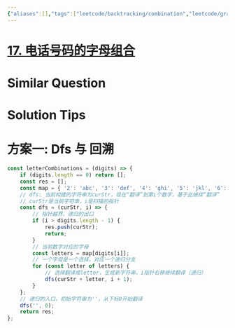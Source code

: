 ```yaml
---
{"aliases":[],"tags":["leetcode/backtracking/combination","leetcode/graph/traversal/dfs"],"review-dates":[],"dg-publish":true,"difficulty":"medium","date-created":"2023-06-20-Tue, 2:25:19 pm","date-modified":"2023-06-20-Tue, 2:27:40 pm","permalink":"/programming/basic/leetcode/17. 电话号码的字母组合/","dgPassFrontmatter":true}
---
```



# [17. 电话号码的字母组合](https://leetcode.cn/problems/letter-combinations-of-a-phone-number/)

# Similar Question

# Solution Tips

# 方案一: Dfs 与 回溯

```js
const letterCombinations = (digits) => {
    if (digits.length == 0) return [];
    const res = [];
    const map = { '2': 'abc', '3': 'def', '4': 'ghi', '5': 'jkl', '6': 'mno', '7': 'pqrs', '8': 'tuv', '9': 'wxyz' };
    // dfs: 当前构建的字符串为curStr，现在“翻译”到第i个数字，基于此继续“翻译”
    // curStr是当前字符串，i是扫描的指针
    const dfs = (curStr, i) => {
        // 指针越界，递归的出口
        if (i > digits.length - 1) {
            res.push(curStr);
            return;
        }
        // 当前数字对应的字母
        const letters = map[digits[i]];
        // 一个字母是一个选择，对应一个递归分支
        for (const letter of letters) {
            // 选择翻译成letter，生成新字符串，i指针右移继续翻译（递归）
            dfs(curStr + letter, i + 1);
        }
    };
    // 递归的入口，初始字符串为''，从下标0开始翻译
    dfs('', 0);
    return res;
};
```
